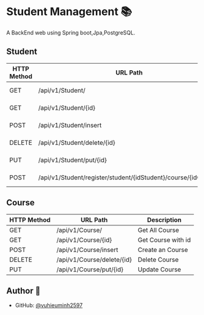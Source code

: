 # Student Management 📚
A BackEnd web using Spring boot,Jpa,PostgreSQL.

## Student
| HTTP Method | URL Path                                                       | Description         |
|-------------|----------------------------------------------------------------|---------------------|
| GET         | /api/v1/Student/                                               | Get All Student     |
| GET         | /api/v1/Student/{id}                                           | Get Student with id |
| POST        | /api/v1/Student/insert                                         | Create an Student   |
| DELETE      | /api/v1/Student/delete/{id}                                    | Delete Student      |
| PUT         | /api/v1/Student/put/{id}                                       | Update Student      |
| POST        | /api/v1/Student/register/student/{idStudent}/course/{idCourse} | Register course     |


## Course
| HTTP Method | URL Path                                                       | Description         |
|-------------|----------------------------------------------------------------|---------------------|
| GET         | /api/v1/Course/                                                | Get All Course      |
| GET         | /api/v1/Course/{id}                                            | Get Course with id  |
| POST        | /api/v1/Course/insert                                          | Create an Course    |
| DELETE      | /api/v1/Course/delete/{id}                                     | Delete Course       |
| PUT         | /api/v1/Course/put/{id}                                        | Update Course       |

## Author 👤

- GitHub: [@vuhieuminh2597](https://github.com/vuhieuminh2597)
